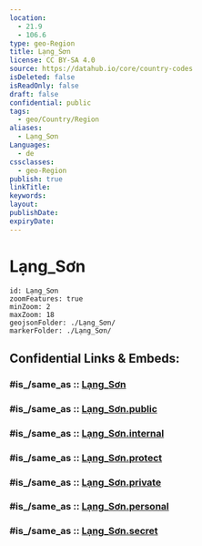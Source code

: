 ```yaml
---
location:
  - 21.9
  - 106.6
type: geo-Region
title: Lạng_Sơn
license: CC BY-SA 4.0
source: https://datahub.io/core/country-codes
isDeleted: false
isReadOnly: false
draft: false
confidential: public
tags:
  - geo/Country/Region
aliases:
  - Lạng_Sơn
Languages:
  - de
cssclasses:
  - geo-Region
publish: true
linkTitle:
keywords:
layout:
publishDate:
expiryDate:
---
```


# Lạng_Sơn

```leaflet
id: Lạng_Sơn
zoomFeatures: true 
minZoom: 2 
maxZoom: 18
geojsonFolder: ./Lạng_Sơn/
markerFolder: ./Lạng_Sơn/
```


## Confidential Links & Embeds: 

### #is_/same_as :: [Lạng_Sơn](/_Standards/Earth/Continent/Asia/Asia~South~East/Vietnam/Provinces~Vietnam/Lạng_Sơn.md) 

### #is_/same_as :: [Lạng_Sơn.public](/_public/Earth/Continent/Asia/Asia~South~East/Vietnam/Provinces~Vietnam/Lạng_Sơn.public.md) 

### #is_/same_as :: [Lạng_Sơn.internal](/_internal/Earth/Continent/Asia/Asia~South~East/Vietnam/Provinces~Vietnam/Lạng_Sơn.internal.md) 

### #is_/same_as :: [Lạng_Sơn.protect](/_protect/Earth/Continent/Asia/Asia~South~East/Vietnam/Provinces~Vietnam/Lạng_Sơn.protect.md) 

### #is_/same_as :: [Lạng_Sơn.private](/_private/Earth/Continent/Asia/Asia~South~East/Vietnam/Provinces~Vietnam/Lạng_Sơn.private.md) 

### #is_/same_as :: [Lạng_Sơn.personal](/_personal/Earth/Continent/Asia/Asia~South~East/Vietnam/Provinces~Vietnam/Lạng_Sơn.personal.md) 

### #is_/same_as :: [Lạng_Sơn.secret](/_secret/Earth/Continent/Asia/Asia~South~East/Vietnam/Provinces~Vietnam/Lạng_Sơn.secret.md)

